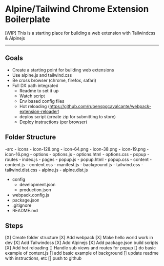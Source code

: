 # Alpine/Tailwind Chrome Extension Boilerplate
[WIP] This is a starting place for building a web extension with Tailwindcss & Alpinejs

---

## Goals
- Create a starting point for building web extensions
- Use alpine.js and tailwind.css
- Be cross browser (chrome, firefox, safari)
- Full DX path integrated
    - Readme to set it up
    - Watch script
    - Env based config files
    - Hot reloading (https://github.com/rubenspgcavalcante/webpack-extension-reloader)
    - deploy script (create zip for submitting to store)
    - Deploy instructions (per browser)

## Folder Structure
-src
    - icons
        - icon-128.png
        - icon-64.png
        - icon-38.png
        - icon-19.png
        - icon-16.png
    - options
        - options.js
        - options.html
        - options.css
    - popup
        - routes
            - index.js
            - pages
        - popup.js
        - popup.html
        - popup.css
    - content
        - content.js
        - content.css
    - manifest.js
    - background.js
    - tailwind.css
    - tailwind.dist.css
    - alpine.js
    - alpine.dist.js
- config
    - development.json
    - production.json
- webpack.config.js
- package.json
- .gitignore
- README.md

## Steps
[X] Create folder structure
[X] Add webpack
[X] Make hello world work in dev
[X] Add Tailwindcss
[X] Add Alpinejs
[X] Add package.json build scripts
[X] Add hot reloading
[] Handle sub views and routes for popup
[] do basic example of content.js
[] add basic example of background
[] update readme with instructions, etc
[] push to github

